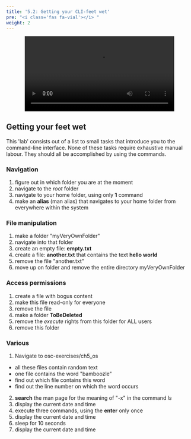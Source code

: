 ```yaml
---
title: '5.2: Getting your CLI-feet wet'
pre: "<i class='fas fa-vial'></i> "
weight: 2
---
```


<center><video src="/img/os/b.mp4" autoplay loop style="width: 80%"></video></center>

## Getting your feet wet

This 'lab' consists out of a list to small tasks that introduce you to the command-line interface. None of these tasks require exhaustive manual labour. They should all be accomplished by using the commands.

### Navigation
1. figure out in which folder you are at the moment
2. navigate to the *root* folder
3. navigate to your home folder, using only **1** command
4. make an **alias** (man alias) that navigates to your home folder from everywhere within the system

### File manipulation
1. make a folder "myVeryOwnFolder"
2. navigate into that folder
3. create an empty file: **empty.txt**
4. create a file: **another.txt** that contains the text **hello world**
5. remove the file "another.txt"
6. move up on folder and remove the entire directory myVeryOwnFolder

### Access permissions
1. create a file with bogus content
2. make this file read-only for everyone
3. remove the file
4. make a folder **ToBeDeleted**
5. remove the *execute* rights from this folder for ALL users
6. remove this folder

### Various
1. Navigate to osc-exercises/ch5_os
  * all these files contain random text
  * one file contains the word "bamboozle"
  * find out which file contains this word
  * find out the line number on which the word occurs
2. **search** the man page for the meaning of "-x" in the command *ls*
3. display the current date and time
4. execute three commands, using the **enter** only once
  1. display the current date and time
  2. sleep for 10 seconds
  3. display the current date and time
